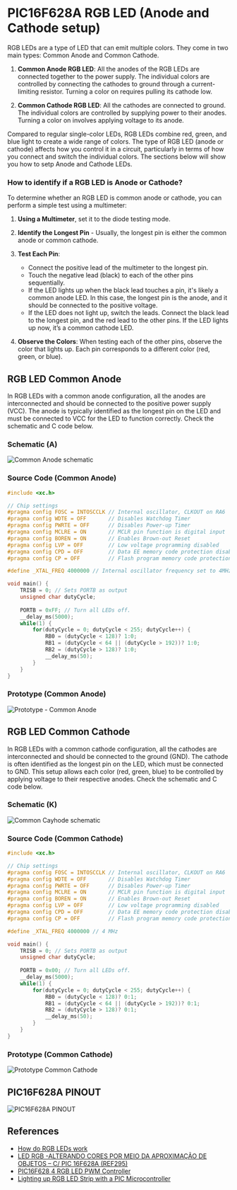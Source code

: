# PIC16F628A RGB LED (Anode and Cathode setup)

RGB LEDs are a type of LED that can emit multiple colors. They come in two main types: Common Anode and Common Cathode. 

1. **Common Anode RGB LED**: All the anodes of the RGB LEDs are connected together to the power supply. The individual colors are controlled by connecting the cathodes to ground through a current-limiting resistor. Turning a color on requires pulling its cathode low.

2. **Common Cathode RGB LED**: All the cathodes are connected to ground. The individual colors are controlled by supplying power to their anodes. Turning a color on involves applying voltage to its anode.

Compared to regular single-color LEDs, RGB LEDs combine red, green, and blue light to create a wide range of colors. The type of RGB LED (anode or cathode) affects how you control it in a circuit, particularly in terms of how you connect and switch the individual colors. The sections below will show you how to setp Anode and Cathode LEDs.


### How to identify if a RGB LED is Anode or Cathode? 

To determine whether an RGB LED is common anode or cathode, you can perform a simple test using a multimeter:

1. **Using a Multimeter**, set it to the diode testing mode.

2. **Identify the Longest Pin** - Usually, the longest pin is either the common anode or common cathode. 

3. **Test Each Pin**:
   - Connect the positive lead of the multimeter to the longest pin.
   - Touch the negative lead (black) to each of the other pins sequentially.
   - If the LED lights up when the black lead touches a pin, it's likely a common anode LED. In this case, the longest pin is the anode, and it should be connected to the positive voltage.
   - If the LED does not light up, switch the leads. Connect the black lead to the longest pin, and the red lead to the other pins. If the LED lights up now, it’s a common cathode LED.

4. **Observe the Colors**: When testing each of the other pins, observe the color that lights up. Each pin corresponds to a different color (red, green, or blue).


## RGB LED Common Anode

In RGB LEDs with a common anode configuration, all the anodes are interconnected and should be connected to the positive power supply (VCC). The anode is typically identified as the longest pin on the LED and must be connected to VCC for the LED to function correctly. Check the schematic and C code  below. 


### Schematic (A)


![Common Anode schematic](./schematic_pic16f628a_rgb_led_common_anode.jpg)


### Source Code (Common Anode) 

```cpp
#include <xc.h>

// Chip settings
#pragma config FOSC = INTOSCCLK // Internal oscillator, CLKOUT on RA6
#pragma config WDTE = OFF       // Disables Watchdog Timer
#pragma config PWRTE = OFF      // Disables Power-up Timer
#pragma config MCLRE = ON       // MCLR pin function is digital input
#pragma config BOREN = ON       // Enables Brown-out Reset
#pragma config LVP = OFF        // Low voltage programming disabled
#pragma config CPD = OFF        // Data EE memory code protection disabled
#pragma config CP = OFF         // Flash program memory code protection disabled

#define _XTAL_FREQ 4000000 // Internal oscillator frequency set to 4MHz

void main() {
    TRISB = 0; // Sets PORTB as output
    unsigned char dutyCycle;
    
    PORTB = 0xFF; // Turn all LEDs off.
    __delay_ms(5000);
    while(1) {
        for(dutyCycle = 0; dutyCycle < 255; dutyCycle++) {
            RB0 = (dutyCycle < 128)? 1:0;
            RB1 = (dutyCycle < 64 || (dutyCycle > 192))? 1:0;
            RB2 = (dutyCycle > 128)? 1:0;
            __delay_ms(50); 
        }
    }
} 
```

### Prototype (Common Anode) 

![Prototype - Common Anode](./prototype_pic16f628a_rgb_led_common_anode.jpg)


## RGB LED Common Cathode 

In RGB LEDs with a common cathode configuration, all the cathodes are interconnected and should be connected to the ground (GND). The cathode is often identified as the longest pin on the LED, which must be connected to GND. This setup allows each color (red, green, blue) to be controlled by applying voltage to their respective anodes. Check the schematic and C code below. 


### Schematic (K)

![Common Cayhode schematic](./schematic_pic16f628a_rgb_led_common_cathode.jpg)


### Source Code (Common Cathode) 

```cpp
#include <xc.h>

// Chip settings
#pragma config FOSC = INTOSCCLK // Internal oscillator, CLKOUT on RA6
#pragma config WDTE = OFF       // Disables Watchdog Timer
#pragma config PWRTE = OFF      // Disables Power-up Timer
#pragma config MCLRE = ON       // MCLR pin function is digital input
#pragma config BOREN = ON       // Enables Brown-out Reset
#pragma config LVP = OFF        // Low voltage programming disabled
#pragma config CPD = OFF        // Data EE memory code protection disabled
#pragma config CP = OFF         // Flash program memory code protection disabled

#define _XTAL_FREQ 4000000 // 4 MHz

void main() {
    TRISB = 0; // Sets PORTB as output
    unsigned char dutyCycle;
    
    PORTB = 0x00; // Turn all LEDs off.
    __delay_ms(5000);
    while(1) {
        for(dutyCycle = 0; dutyCycle < 255; dutyCycle++) {
            RB0 = (dutyCycle < 128)? 0:1;
            RB1 = (dutyCycle < 64 || (dutyCycle > 192))? 0:1;
            RB2 = (dutyCycle > 128)? 0:1;
            __delay_ms(50); 
        }
    }
}

```

### Prototype (Common Cathode) 

![Prototype Common Cathode](./prototype_pic16f628a_rgb_led_common_cathode.jpg)


## PIC16F628A PINOUT

![PIC16F628A PINOUT](./../../images/PIC16F628A_PINOUT.png)


## References

* [How do RGB LEDs work](https://randomnerdtutorials.com/electronics-basics-how-do-rgb-leds-work/)
* [LED RGB -ALTERANDO CORES POR MEIO DA APROXIMAÇÃO DE OBJETOS – C/ PIC 16F628A (REF295)](http://picsource.com.br/archives/11199)
* [PIC16F628 4 RGB LED PWM Controller](https://www.next.gr/circuits/PIC16F628-4-RGB-LED-PWM-Controller-l52521.html)
* [Lighting up RGB LED Strip with a PIC Microcontroller](https://blog.kubovy.eu/2019/03/30/lighting-up-rgb-led-strip-with-a-pic-microcontroller/)
